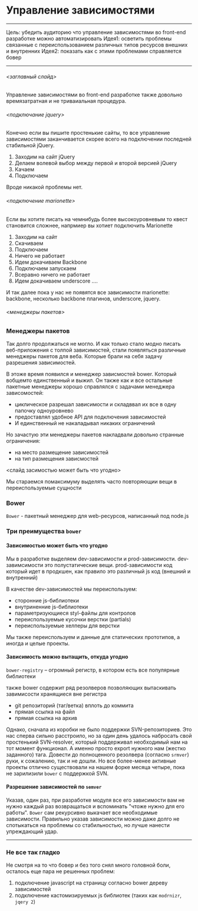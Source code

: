 Управление зависимостями
===


****
Цель: убедить аудиторию что управление зависимостями во front-end разработке можно автоматизировать
Идея1: осветить проблемы связанные с переиспользованием различных типов ресурсов внешних и внутренних
Идея2: показать как с этими проблемами справляется бовер
****

###### <заглавный слайд>
Управление зависимостями во front-end разработке также довольно времязатратная и не триваиальная процедура.

###### <подключание jquery>
Конечно если вы пишите простенькие сайты, то все управление зависимостями заканчивается скорее всего на подключении последней стабильной jQuery.

1. Заходим на сайт jQuery
2. Делаем волевой выбор между первой и второй версией jQuery
3. Качаем
4. Подключаем

Вроде никакой проблемы нет.

###### <подключение marionette>

Если вы хотите писать на чемнибудь более высокоуровневым то квест становится сложнее, напрмиер вы хотиет подключить Marionette

1. Заходим на сайт
2. Скачиваем
3. Подключаем
4. Ничего не работает
5. Идем докачиваем Backbone
6. Подключаем запускаем
7. Всеравно ничего не работает
8. Идем докачиваем underscore
....

И так далее пока у нас не появятся все зависимости marionette: backbone, несколько backbone плагинов, underscore, jquery.

###### <менеджеры пакетов>
### Менеджеры пакетов
Так долго продолжаться не могло. И как только стало модно писать веб-приложения с толпой зависимостей, стали появляться различные менеджеры пакетов для веба. Которые брали на себя задачу разрешения зависимостей.

В этоже время появился и менеджер зависмостей bower. Который вобщемто единственный и выжил.
Он также как и все остальные пакетные менеджеры хорошо справлялся с задачами менеджера зависомостей:
* циклическое разрешал зависимости и складввал их все в одну папочку одноуровнево
* предоставлял удобное API для подключения зависимостей
* И единственный не накаладывал никаких ограничений

Но зачастую эти менеджеры пакетов накладвали довольно странные ограничения:
* на место размещение зависимостей
* на тип размещения зависмостей


<слайд засимостью может быть что угодно>

Мы стараемся помаксимуму выделять часто повторяющии вещи в переиспользуемые сущности

 
### Bower

`Bower` - пакетный менеджер для web-ресурсов, написанный под node.js

### Три преимущества `bower`

#### Зависимостью может быть что угодно
Мы в разработке выделяем dev-зависимости и prod-зависимости.
dev-завимсимости это полустатические вещи.
prod-зависимости код который идет в продкшен, как правило это различный js код (внешний и внутренний)

В качестве dev-зависимостей мы переиспользуем:
* сторонние js-библиотеки
* внутриненние js-библиотеки
* параметризующиеся styl-файлы для контролов
* переиспользуемые кусочки верстки (partials)
* переиспользуемые хелперы для верстки

Мы также переиспользуем и данные для статических прототипов, а иногда и целые проекты.

#### Зависимость можно вытащить, откуда угодно
`bower-registry` – огромный регистр, в котором есть все популярные библиотеки

также bower содержит ряд резолверов позволяющих вытаскивать завимисости хранящиеся вне регистра
* git репозиторий (таг/ветка) вплоть до коммита
* прямая ссылка на файл
* прямая ссылка на архив


Однако, сначала из коробки не было поддержки SVN-репозиториев. Это нас сперва сильно расстроило, но за один день удалось набросать свой простенький SVN-resolver, который поддерживал необходимый нам на тот момент функционал. А именно просто export нужного нам (жестко заданного) тага. Довести до полноценного резолвера (согласно `srmver`) руки, к сожалению, так и не дошли. Но все более-менее активные проекты отлично существовали на нашем форке месяца четыре, пока не зарилизили `bower` c поддержкой SVN.

#### Разрешение зависимостей по `semver`

Указав, один раз, при разработке модуля все его зависимости вам не нужно каждый раз возвращаться и вспоминать "чтоже нужно для его работы". `Bower` сам рекурсивно выкачает все необходимые зависимости. Правильно указав зависимости можно даже долго не спотыкаться на проблемы со стабильностью, но лучше нанести упреждающий удар.


*******************
### Не все так гладко
Не смотря на то что бовер и без того снял много головной боли, осталось еще пара не решенных проблем:

1. подключение javascript на страницу согласно bower дереву зависимостей
2. подключение кастомизируемых js библиотек (таких как `modrnizr`, `jqery 2`)
